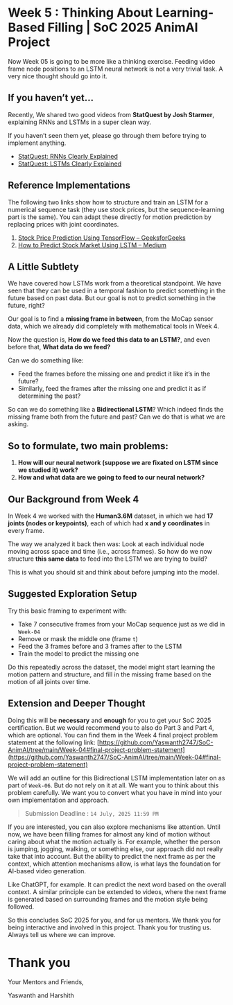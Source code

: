 # Week 5 : Thinking About Learning-Based Filling | SoC 2025 AnimAI Project

Now Week 05 is going to be more like a thinking exercise.
Feeding video frame node positions to an LSTM neural network is not a very trivial task. A very nice thought should go into it.

## If you haven’t yet…

Recently, We shared two good videos from **StatQuest by Josh Starmer**, explaining RNNs and LSTMs in a super clean way.

If you haven’t seen them yet, please go through them before trying to implement anything.

* [StatQuest: RNNs Clearly Explained](https://youtu.be/AsNTP8Kwu80?feature=shared)
* [StatQuest: LSTMs Clearly Explained](https://youtu.be/YCzL96nL7j0?feature=shared)

## Reference Implementations

The following two links show how to structure and train an LSTM for a numerical sequence task (they use stock prices, but the sequence-learning part is the same). You can adapt these directly for motion prediction by replacing prices with joint coordinates.

1. [Stock Price Prediction Using TensorFlow – GeeksforGeeks](https://www.geeksforgeeks.org/nlp/stock-price-prediction-project-using-tensorflow)
2. [How to Predict Stock Market Using LSTM – Medium](https://medium.com/@dmytrosazonov/how-to-predict-stock-market-using-google-tensorflow-and-lstm-neural-network-81ccc41a22a8)

## A Little Subtlety
We have covered how LSTMs work from a theoretical standpoint. We have seen that they can be used in a temporal fashion to predict something in the future based on past data. But our goal is not to predict something in the future, right?

Our goal is to find a **missing frame in between**, from the MoCap sensor data, which we already did completely with mathematical tools in Week 4.

Now the question is, **How do we feed this data to an LSTM?**, and even before that, **What data do we feed?**

Can we do something like:

* Feed the frames before the missing one and predict it like it’s in the future?
* Similarly, feed the frames after the missing one and predict it as if determining the past?

So can we do something like a **Bidirectional LSTM**? Which indeed finds the missing frame both from the future and past? Can we do that is what we are asking.

## So to formulate, two main problems:

1. **How will our neural network (suppose we are fixated on LSTM since we studied it) work?**
2. **How and what data are we going to feed to our neural network?**



## Our Background from Week 4

In Week 4 we worked with the **Human3.6M** dataset, in which we had **17 joints (nodes or keypoints)**, each of which had **x and y coordinates** in every frame.

The way we analyzed it back then was:
Look at each individual node moving across space and time (i.e., across frames).
So how do we now structure **this same data** to feed into the LSTM we are trying to build?

This is what you should sit and think about before jumping into the model.

## Suggested Exploration Setup

Try this basic framing to experiment with:

* Take 7 consecutive frames from your MoCap sequence just as we did in `Week-04`
* Remove or mask the middle one (frame `t`)
* Feed the 3 frames before and 3 frames after to the LSTM
* Train the model to predict the missing one

Do this repeatedly across the dataset, the model might start learning the motion pattern and structure, and fill in the missing frame based on the motion of all joints over time.

## Extension and Deeper Thought

Doing this will be **necessary** and **enough** for you to get your SoC 2025 certification. But we would recommend you to also do Part 3 and Part 4, which are optional. You can find them in the Week 4 final project problem statement at the following link:
[https://github.com/Yaswanth2747/SoC-AnimAI/tree/main/Week-04#final-project-problem-statement](https://github.com/Yaswanth2747/SoC-AnimAI/tree/main/Week-04#final-project-problem-statement)

We will add an outline for this Bidirectional LSTM implementation later on as part of `Week-06`. But do not rely on it at all. We want you to think about this problem carefully. We want you to convert what you have in mind into your own implementation and approach.

> Submission Deadline : `14 July, 2025 11:59 PM`

If you are interested, you can also explore mechanisms like attention. Until now, we have been filling frames for almost any kind of motion without caring about what the motion actually is. For example, whether the person is jumping, jogging, walking, or something else, our approach did not really take that into account. But the ability to predict the next frame as per the context, which attention mechanisms allow, is what lays the foundation for AI-based video generation.

Like ChatGPT, for example. It can predict the next word based on the overall context. A similar principle can be extended to videos, where the next frame is generated based on surrounding frames and the motion style being followed.

So this concludes SoC 2025 for you, and for us mentors. We thank you for being interactive and involved in this project. Thank you for trusting us. Always tell us where we can improve. 

# Thank you
Your Mentors and Friends,

Yaswanth and Harshith
